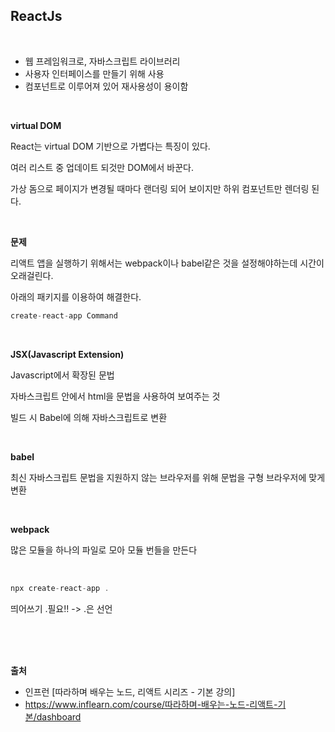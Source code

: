 ## ReactJs

<br>

* 웹 프레임워크로, 자바스크립트 라이브러리
* 사용자 인터페이스를 만들기 위해 사용
* 컴포넌트로 이루어져 있어 재사용성이 용이함

<br>

__virtual DOM__

React는 virtual DOM 기반으로 가볍다는 특징이 있다.

여러 리스트 중 업데이트 되것만 DOM에서 바꾼다.

가상 돔으로 페이지가 변경될 때마다 랜더링 되어 보이지만 하위 컴포넌트만 렌더링 된다.

<br>



__문제__

리액트 앱을 실행하기 위해서는 webpack이나 babel같은 것을 설정해야하는데 시간이 오래걸린다.

아래의 패키지를 이용하여 해결한다.

```js
create-react-app Command
```

<br>


__JSX(Javascript Extension)__

Javascript에서 확장된 문법

자바스크립트 안에서 html을 문법을 사용하여 보여주는 것

빌드 시 Babel에 의해 자바스크립트로 변환

<br>

__babel__

최신 자바스크립트 문법을 지원하지 않는 브라우저를 위해 문법을 구형 브라우저에 맞게 변환

<br>

__webpack__

많은 모듈을 하나의 파일로 모아 모듈 번들을 만든다

<br>

```js
npx create-react-app .
```
띄어쓰기 .필요!! -> .은 선언


<br>
<br>
<br>

__출처__

* 인프런 [따라하며 배우는 노드, 리액트 시리즈 - 기본 강의]
* https://www.inflearn.com/course/따라하며-배우는-노드-리액트-기본/dashboard
